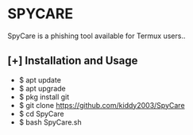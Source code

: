 # SPYCARE


SpyCare is a phishing tool available for Termux users..

## [+] Installation and Usage
* $ apt update
* $ apt upgrade
* $ pkg install git
* $ git clone https://github.com/kiddy2003/SpyCare
* $ cd SpyCare
* $ bash SpyCare.sh
